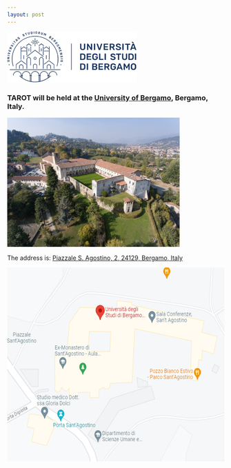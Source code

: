 ```yaml
---
layout: post
---
```

<img src="/assets/images/logounibg.png" alt="TAROT2024 location" style="width:300px; height:118px" />

### TAROT will be held at the [University of Bergamo](https://www.unibg.it/), Bergamo, Italy.
<img src="/assets/images/sago4.jpg" alt="TAROT2024 location" style="width:400px; height:300px"/>

The address is:
[Piazzale S. Agostino, 2, 24129, Bergamo, Italy](https://maps.app.goo.gl/uc3hmgVQPqYFSu1m9)

<a href="https://maps.app.goo.gl/uc3hmgVQPqYFSu1m9"><img src="/assets/images/Map.png" alt="TAROT2024 location" style="width:600px; height:450px"/>
